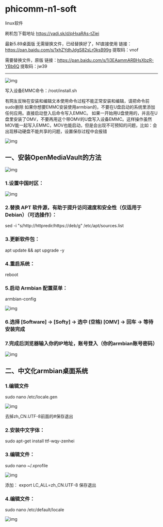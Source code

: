 # phicomm-n1-soft
linux软件

[转自恩山]: https://www.right.com.cn/forum/forum.php?mod=viewthread&amp;tid=733144&amp;extra=page%3D2%26filter%3Dtypeid%26typeid%3D21

刷机包下载地址 https://yadi.sk/d/pHxaRAs-tZiei

最新5.89桌面版
无需替换文件，已经替换好了，N1直接使用
链接：https://pan.baidu.com/s/1xhZYdhJdgS82sLr0ksB99g 
提取码：vnof 

需要替换文件，原版
链接：https://pan.baidu.com/s/1i3EAammARBHsXbzR-YBb6Q 
提取码：jw39  

------

![img](https://www.right.com.cn/forum/data/attachment/forum/201906/18/204503g0nxvsv6tvtvauxn.jpg)

写入设备EMMC命令：/root/install.sh

有网友反映在安装和编辑文本使用命令过程不能正常安装和编辑，请把命令前sudo删除
如果你想要EMMC安装使用armbian的，不要在U盘启动的系统里添加任何应用。直接启动登入后命令写入EMMC。
如果一开始用U盘使用的，并且在U盘里安装了OMV，不要再用这个带OMV的U盘写入设备EMMC。这样操作虽然MOV能一起写入EMMC，MOV也能启动，但是会出现不可预知的问题，比如：会出现移动硬盘不能共享的问题，设置保存过程中会报错

![img](https://www.right.com.cn/forum/data/attachment/forum/201906/19/153635s7ltt4cstit7tt41.jpg) 



## 一、安装OpenMediaVault的方法

![img](https://www.right.com.cn/forum/data/attachment/forum/201906/18/120339ztktxu10kgxus1ov.jpg) 



### 1.设置中国时区：



![img](https://www.right.com.cn/forum/data/attachment/forum/201906/18/120916x9qi9lkk9zd0lkyd.jpg) 



### 2.替换 APT 软件源，有助于提升访问速度和安全性（仅适用于 Debian）（可选操作）：

sed -i "s/http:\/\/httpredir/https:\/\/deb/g" /etc/apt/sources.list

### 3.更新软件包：

apt update && apt upgrade -y



### 4.重启系统：

reboot

### 5.启动 Armbian 配置菜单：

armbian-config

![img](https://www.right.com.cn/forum/data/attachment/forum/201906/18/121801kvauot090qsv0hwv.jpg) 



### 6.选择 [Software] → [Softy] → 选中 (空格) [OMV] → 回车 → 等待安装完成

### 7.完成后浏览器输入你的IP地址，账号登入（你的armbian账号密码）

![img](https://www.right.com.cn/forum/data/attachment/forum/201906/18/121134h65ijkrcvy8i6545.jpg) 

## 二、中文化armbian桌面系统

### 1.编辑文件

sudo nano /etc/locale.gen                    

![img](https://www.right.com.cn/forum/data/attachment/forum/201906/18/122145cp1p7wka3g911743.jpg) 

  去掉zh_CN.UTF-8前面的#保存退出

### 2.安装中文字体：

sudo apt-get install ttf-wqy-zenhei

### 3.编辑文件：

sudo nano ~/.xprofile  

![img](https://www.right.com.cn/forum/data/attachment/forum/201906/18/122346jrgaxbxpp829p9ul.jpg) 

  添加：
export LC_ALL=zh_CN.UTF-8
保存退出

### 4.编辑文件：

sudo nano /etc/default/locale  

![img](https://www.right.com.cn/forum/data/attachment/forum/201906/18/123039cjd889lm8m8hmj9m.jpg) 